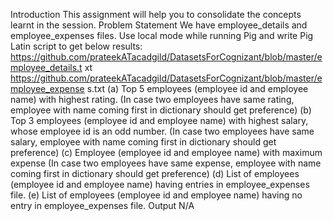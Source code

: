 Introduction This assignment will help you to consolidate the concepts learnt in the session.
Problem Statement We have employee_details and employee_expenses files. Use local mode while running Pig and write Pig Latin script to get below results: https://github.com/prateekATacadgild/DatasetsForCognizant/blob/master/employee_details.t xt https://github.com/prateekATacadgild/DatasetsForCognizant/blob/master/employee_expense s.txt (a) Top 5 employees (employee id and employee name) with highest rating. (In case two employees have same rating, employee with name coming first in dictionary should get preference) (b) Top 3 employees (employee id and employee name) with highest salary, whose employee id is an odd number. (In case two employees have same salary, employee with name coming first in dictionary should get preference) (c) Employee (employee id and employee name) with maximum expense (In case two employees have same expense, employee with name coming first in dictionary should get preference) (d) List of employees (employee id and employee name) having entries in employee_expenses file. (e) List of employees (employee id and employee name) having no entry in employee_expenses file.
Output N/A
